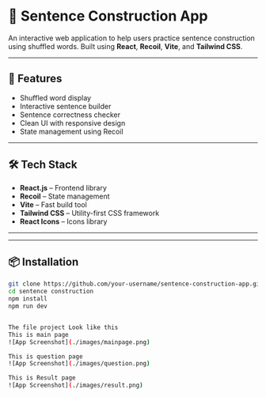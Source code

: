 # 📘 Sentence Construction App

An interactive web application to help users practice sentence construction using shuffled words. Built using **React**, **Recoil**, **Vite**, and **Tailwind CSS**.

---

## 🚀 Features

- Shuffled word display
- Interactive sentence builder
- Sentence correctness checker
- Clean UI with responsive design
- State management using Recoil

---

## 🛠️ Tech Stack

- **React.js** – Frontend library
- **Recoil** – State management
- **Vite** – Fast build tool
- **Tailwind CSS** – Utility-first CSS framework
- **React Icons** – Icons library

---

---

## 📦 Installation

```bash
git clone https://github.com/your-username/sentence-construction-app.git
cd sentence construction
npm install
npm run dev


The file project Look like this
This is main page
![App Screenshot](./images/mainpage.png)

This is question page
![App Screenshot](./images/question.png)

This is Result page
![App Screenshot](./images/result.png)


